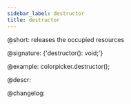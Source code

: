 ```yaml
---
sidebar_label: destructor
title: destructor
---          
```


@short: releases the occupied resources

@signature: {'destructor(): void;'}

@example:
colorpicker.destructor();

@descr:

@changelog:
